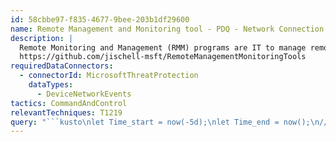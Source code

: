 ```yaml
---
id: 58cbbe97-f835-4677-9bee-203b1df29600
name: Remote Management and Monitoring tool - PDQ - Network Connection
description: |
  Remote Monitoring and Management (RMM) programs are IT to manage remote endpoints. Attackers have begun to abuse these programs to persist or provide C2 channels.
  https://github.com/jischell-msft/RemoteManagementMonitoringTools
requiredDataConnectors:
  - connectorId: MicrosoftThreatProtection
    dataTypes:
      - DeviceNetworkEvents
tactics: CommandAndControl
relevantTechniques: T1219
query: "```kusto\nlet Time_start = now(-5d);\nlet Time_end = now();\n//\nDeviceNetworkEvents\n| where Timestamp between (Time_start..Time_end)\n| where RemoteUrl has_any (\n        'app.pdq.com',\n        'connect-package-library.e9d69694c3d8f7465fd531512c22bd0f.r2.cloudflarestorage.com',\n        'connect.e9d69694c3d8f7465fd531512c22bd0f.r2.cloudflarestorage.com',\n        'cfcdn.pdq.com'\n    )\n    and InitiatingProcessVersionInfoProductName has 'PDQConnectAgent'\n| summarize FirstSeen=min(Timestamp), LastSeen=max(Timestamp), \n    Report=make_set(ReportId), Count=count() by DeviceId, DeviceName,\n    RemoteUrl \n```"
---
```


